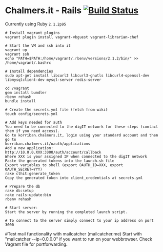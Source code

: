 # Chalmers.it - Rails [![Build Status](https://travis-ci.org/cthit/chalmersit-rails.svg?branch=develop)](https://travis-ci.org/cthit/chalmersit-rails)

Currently using Ruby `2.1.2p95`

```
# Install vagrant plugins
vagrant plugin install vagrant-vbguest vagrant-librarian-chef

# Start the VM and ssh into it
vagrant up
vagrant ssh
echo "PATH=$PATH:/home/vagrant/.rbenv/versions/2.1.2/bin/" >> /home/vagrant/.bashrc

# Install dependencies
sudo apt-get install libcurl3 libcurl3-gnutls libcurl4-openssl-dev libmysqlclient-dev mysql-server redis-server

cd /vagrant
gem install bundler
rbenv rehash
bundle install

# Create the secrets.yml file (fetch from wiki)
touch config/secrets.yml

# Add keys needed for auth
You need to be connected to the digIT network for these steps (contact them if you need access).
Go to korriban.chalmers.it, login using your standard account and then go to
korriban.chalmers.it/oauth/applications
Add a new application:
http://10.0.0.XXX:3000/auth/account/callback
Where XXX is your assigned IP when connected to the digIT network
Paste the generated tokens into the launch.sh file
Export variables to shell (export OAUTH_ID=XXX, export OAUTH_SECRET=YYY)
rake cthit:generate_token
Copy the generated token into client_credentials at secrets.yml

# Prepare the db
rake db:setup
rake rails:update:bin
rbenv rehash

# Start server:
Start the server by running the completed launch script.

# To connect to the server simply connect to your ip address on port 3000
```

#Test mail functionality with mailcatcher (mailcatcher.me) Start with "mailcatcher --ip=0.0.0.0" if you want to run on your webbrowser. Check Vagrant file for portforwarding.
